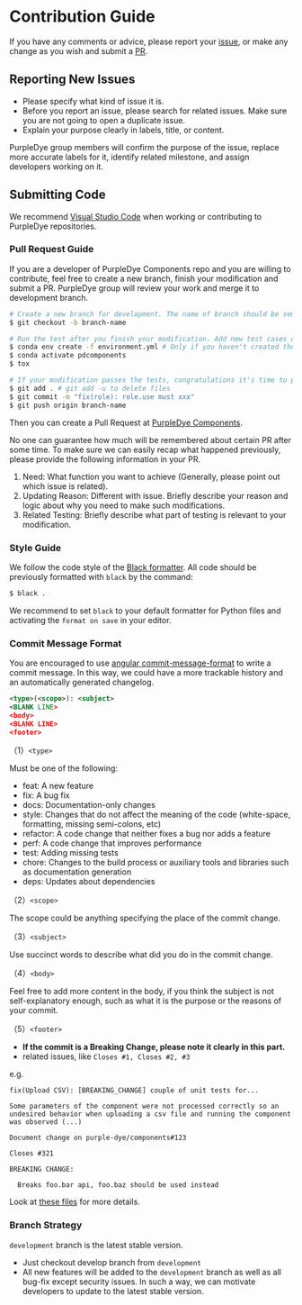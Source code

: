 # Contribution Guide

If you have any comments or advice, please report your [issue](https://github.com/purple-dye/components/issues),
or make any change as you wish and submit a [PR](https://github.com/purple-dye/components/pulls).

## Reporting New Issues

- Please specify what kind of issue it is.
- Before you report an issue, please search for related issues. Make sure you are not going to open a duplicate issue.
- Explain your purpose clearly in labels, title, or content.

PurpleDye group members will confirm the purpose of the issue, replace more accurate labels for it, identify related milestone, and assign developers working on it.

## Submitting Code

We recommend [Visual Studio Code](https://code.visualstudio.com/) when working or contributing to PurpleDye repositories.

### Pull Request Guide

If you are a developer of PurpleDye Components repo and you are willing to contribute, feel free to create a new branch, finish your modification and submit a PR. PurpleDye group will review your work and merge it to development branch.

```bash
# Create a new branch for development. The name of branch should be semantic, avoiding words like 'update' or 'tmp'. We suggest using feature/xxx, if the modification is about to implement a new feature.
$ git checkout -b branch-name

# Run the test after you finish your modification. Add new test cases or change old ones if you feel necessary
$ conda env create -f environment.yml # Only if you haven't created the environment yet.
$ conda activate pdcomponents
$ tox

# If your modification passes the tests, congratulations it's time to push your work back to us. Notice that the commit message should be written in the following format.
$ git add . # git add -u to delete files
$ git commit -m "fix(role): role.use must xxx"
$ git push origin branch-name
```

Then you can create a Pull Request at [PurpleDye Components](https://github.com/purple-dye/components/pulls).

No one can guarantee how much will be remembered about certain PR after some time. To make sure we can easily recap what happened previously, please provide the following information in your PR.

1. Need: What function you want to achieve (Generally, please point out which issue is related).
2. Updating Reason: Different with issue. Briefly describe your reason and logic about why you need to make such modifications.
3. Related Testing: Briefly describe what part of testing is relevant to your modification.

### Style Guide

We follow the code style of the [Black formatter](https://black.readthedocs.io/en/stable/getting_started.html). All code should be previously formatted with `black` by the command:

```bash
$ black .
```

We recommend to set `black` to your default formatter for Python files and activating the `format on save` in your editor.

### Commit Message Format

You are encouraged to use [angular commit-message-format](https://github.com/angular/angular.js/blob/master/CONTRIBUTING.md#commit-message-format) to write a commit message. In this way, we could have a more trackable history and an automatically generated changelog.

```xml
<type>(<scope>): <subject>
<BLANK LINE>
<body>
<BLANK LINE>
<footer>
```

（1）`<type>`

Must be one of the following:

- feat: A new feature
- fix: A bug fix
- docs: Documentation-only changes
- style: Changes that do not affect the meaning of the code (white-space, formatting, missing semi-colons, etc)
- refactor: A code change that neither fixes a bug nor adds a feature
- perf: A code change that improves performance
- test: Adding missing tests
- chore: Changes to the build process or auxiliary tools and libraries such as documentation generation
- deps: Updates about dependencies

（2）`<scope>`

The scope could be anything specifying the place of the commit change.

（3）`<subject>`

Use succinct words to describe what did you do in the commit change.

（4）`<body>`

Feel free to add more content in the body, if you think the subject is not self-explanatory enough, such as what it is the purpose or the reasons of your commit.

（5）`<footer>`

- **If the commit is a Breaking Change, please note it clearly in this part.**
- related issues, like `Closes #1, Closes #2, #3`

e.g.

```
fix(Upload CSV): [BREAKING_CHANGE] couple of unit tests for...

Some parameters of the component were not processed correctly so an undesired behavior when uploading a csv file and running the component was observed (...)

Document change on purple-dye/components#123

Closes #321

BREAKING CHANGE:

  Breaks foo.bar api, foo.baz should be used instead
```

Look at [these files](https://docs.google.com/document/d/1QrDFcIiPjSLDn3EL15IJygNPiHORgU1_OOAqWjiDU5Y/edit) for more details.

### Branch Strategy

`development` branch is the latest stable version.

- Just checkout develop branch from `development`
- All new features will be added to the `development` branch as well as all bug-fix except security issues. In such a way, we can motivate developers to update to the latest stable version.
